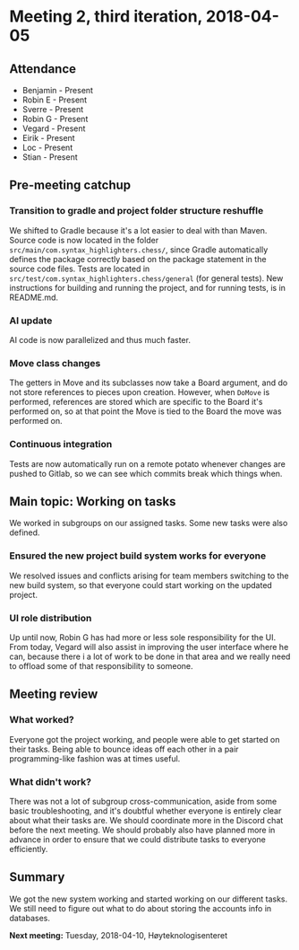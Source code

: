 # Meeting 2, third iteration, 2018-04-05

## Attendance

- Benjamin - Present
- Robin E - Present
- Sverre - Present
- Robin G - Present
- Vegard - Present
- Eirik - Present
- Loc - Present
- Stian - Present

## Pre-meeting catchup

### Transition to gradle and project folder structure reshuffle

We shifted to Gradle because it's a lot easier to deal with than Maven. Source code is now located in the folder `src/main/com.syntax_highlighters.chess/`, since Gradle automatically defines the package correctly based on the package statement in the source code files. Tests are located in `src/test/com.syntax_highlighters.chess/general` (for general tests). New instructions for building and running the project, and for running tests, is in README.md.

### AI update

AI code is now parallelized and thus much faster.

### Move class changes

The getters in Move and its subclasses now take a Board argument, and do not store references to pieces upon creation. However, when `DoMove` is performed, references are stored which are specific to the Board it's performed on, so at that point the Move is tied to the Board the move was performed on.

### Continuous integration

Tests are now automatically run on a remote potato whenever changes are pushed to Gitlab, so we can see which commits break which things when.

## Main topic: Working on tasks

We worked in subgroups on our assigned tasks. Some new tasks were also defined.

### Ensured the new project build system works for everyone

We resolved issues and conflicts arising for team members switching to the new build system, so that everyone could start working on the updated project.

### UI role distribution

Up until now, Robin G has had more or less sole responsibility for the UI. From today, Vegard will also assist in improving the user interface where he can, because there i  a lot of work to be done in that area and we really need to offload some of that responsibility to someone.

## Meeting review

### What worked?

Everyone got the project working, and people were able to get started on their tasks. Being able to bounce ideas off each other in a pair programming-like fashion was at times useful.

### What didn't work?

There was not a lot of subgroup cross-communication, aside from some basic troubleshooting, and it's doubtful whether everyone is entirely clear about what their tasks are. We should coordinate more in the Discord chat before the next meeting. We should probably also have planned more in advance in order to ensure that we could distribute tasks to everyone efficiently.

## Summary

We got the new system working and started working on our different tasks. We still need to figure out what to do about storing the accounts info in databases.

**Next meeting:** Tuesday, 2018-04-10, Høyteknologisenteret
